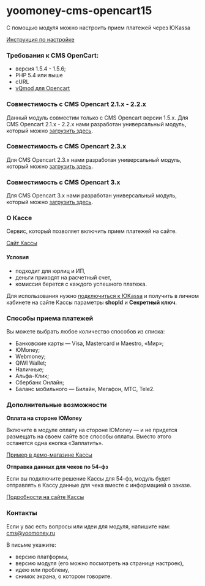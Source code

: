 # yoomoney-cms-opencart15

С помощью модуля можно настроить прием платежей через ЮKassa

[Инструкция по настройке](https://yookassa.ru/docs/support/payments/onboarding/integration/cms-module/opencart1-5)

### Требования к CMS OpenCart:
* версия 1.5.4 - 1.5.6;
* PHP 5.4 или выше
* cURL
* [vQmod для Opencart](https://github.com/vqmod/vqmod/wiki/Installing-vQmod-on-OpenCart)

### Совместимость с CMS Opencart 2.1.x - 2.2.x
Данный модуль совместим только с CMS Opencart версии 1.5.x. Для CMS Opencart 2.1.x - 2.2.x нами разработан универсальный модуль, который можно [загрузить здесь](https://github.com/yoomoney/cms-opencart15).

### Совместимость с CMS Opencart 2.3.x
Для CMS Opencart 2.3.x нами разработан универсальный модуль, который можно [загрузить здесь](https://github.com/yoomoney/cms-opencart2).

### Совместимость с CMS Opencart 3.x
Для CMS Opencart 3.x нами разработан универсальный модуль, который можно [загрузить здесь](https://github.com/yoomoney/cms-opencart3).

### О Кассе
Сервис, который позволяет включить прием платежей на сайте.

[Сайт Кассы](http://yookassa.ru/)

#### Условия
* подходит для юрлиц и ИП,
* деньги приходят на расчетный счет, 
* комиссия берется с каждого успешного платежа.

Для использования нужно [подключиться к ЮKassa](https://yoomoney.ru/joinups) и получить в личном кабинете на сайте Кассы параметры **shopId** и **Секретный ключ**.

### Способы приема платежей
Вы можете выбрать любое количество способов из списка:

* Банковские карты — Visa, Mastercard и Maestro, «Мир»;
* ЮMoney;
* Webmoney;
* QIWI Wallet;
* Наличные;
* Альфа-Клик;
* Сбербанк Онлайн;
* Баланс мобильного — Билайн, Мегафон, МТС, Tele2.

### Дополнительные возможности

**Оплата на стороне ЮMoney**

Включите в модуле оплату на стороне ЮMoney — и не придется размещать на своем сайте все способы оплаты. Вместо этого останется одна кнопка «Заплатить».
 
[Пример в демо-магазине Кассы](https://demo.yookassa.ru/)

**Отправка данных для чеков по 54-фз**

Если вы подключите решение Кассы для 54-фз, модуль будет отправлять в Кассу данные для чека вместе с информацией о заказе.
 
[Подробности на сайте Кассы](https://yookassa.ru/features/) 

### Контакты
Если у вас есть вопросы или идеи для модуля, напишите нам: cms@yoomoney.ru

В письме укажите:
* версию платформы,
* версию модуля (его можно посмотреть на странице настроек),
* идею или проблему,
* снимок экрана, о котором говорите.
